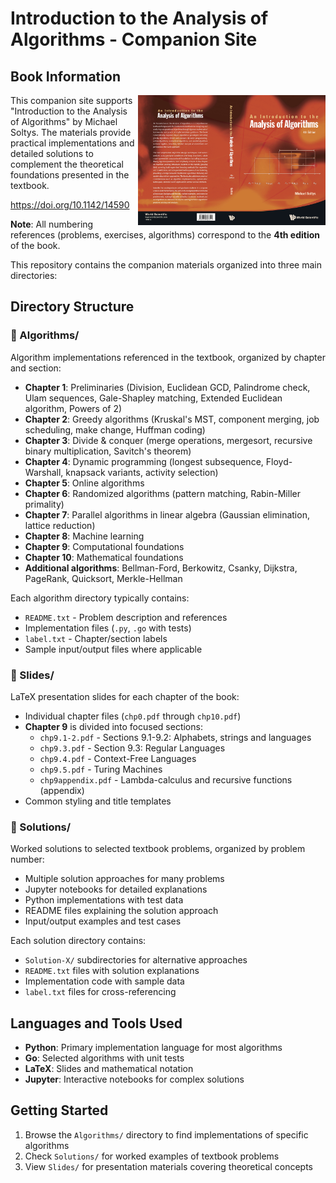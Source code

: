 # Introduction to the Analysis of Algorithms - Companion Site

## Book Information

<img src="Soltys-4th-Algorithms.jpg" alt="Introduction to the Analysis of Algorithms - 4th Edition" width="300" align="right">

This companion site supports "Introduction to the Analysis of Algorithms" by Michael Soltys. The materials provide practical implementations and detailed solutions to complement the theoretical foundations presented in the textbook.

https://doi.org/10.1142/14590

**Note**: All numbering references (problems, exercises, algorithms) correspond to the **4th edition** of the book.

This repository contains the companion materials organized into three main directories:

## Directory Structure

### 📂 Algorithms/
Algorithm implementations referenced in the textbook, organized by chapter and section:
- **Chapter 1**: Preliminaries (Division, Euclidean GCD, Palindrome check, Ulam sequences, Gale-Shapley matching, Extended Euclidean algorithm, Powers of 2)
- **Chapter 2**: Greedy algorithms (Kruskal's MST, component merging, job scheduling, make change, Huffman coding)
- **Chapter 3**: Divide & conquer (merge operations, mergesort, recursive binary multiplication, Savitch's theorem)
- **Chapter 4**: Dynamic programming (longest subsequence, Floyd-Warshall, knapsack variants, activity selection)
- **Chapter 5**: Online algorithms
- **Chapter 6**: Randomized algorithms (pattern matching, Rabin-Miller primality)
- **Chapter 7**: Parallel algorithms in linear algebra (Gaussian elimination, lattice reduction)
- **Chapter 8**: Machine learning
- **Chapter 9**: Computational foundations
- **Chapter 10**: Mathematical foundations
- **Additional algorithms**: Bellman-Ford, Berkowitz, Csanky, Dijkstra, PageRank, Quicksort, Merkle-Hellman

Each algorithm directory typically contains:
- `README.txt` - Problem description and references
- Implementation files (`.py`, `.go` with tests)
- `label.txt` - Chapter/section labels
- Sample input/output files where applicable

### 📂 Slides/
LaTeX presentation slides for each chapter of the book:
- Individual chapter files (`chp0.pdf` through `chp10.pdf`)
- **Chapter 9** is divided into focused sections:
  - `chp9.1-2.pdf` - Sections 9.1-9.2: Alphabets, strings and languages
  - `chp9.3.pdf` - Section 9.3: Regular Languages  
  - `chp9.4.pdf` - Context-Free Languages
  - `chp9.5.pdf` - Turing Machines
  - `chp9appendix.pdf` - Lambda-calculus and recursive functions (appendix)
- Common styling and title templates

### 📂 Solutions/
Worked solutions to selected textbook problems, organized by problem number:
- Multiple solution approaches for many problems
- Jupyter notebooks for detailed explanations
- Python implementations with test data
- README files explaining the solution approach
- Input/output examples and test cases

Each solution directory contains:
- `Solution-X/` subdirectories for alternative approaches
- `README.txt` files with solution explanations
- Implementation code with sample data
- `label.txt` files for cross-referencing

## Languages and Tools Used
- **Python**: Primary implementation language for most algorithms
- **Go**: Selected algorithms with unit tests
- **LaTeX**: Slides and mathematical notation
- **Jupyter**: Interactive notebooks for complex solutions

## Getting Started
1. Browse the `Algorithms/` directory to find implementations of specific algorithms
2. Check `Solutions/` for worked examples of textbook problems  
3. View `Slides/` for presentation materials covering theoretical concepts

